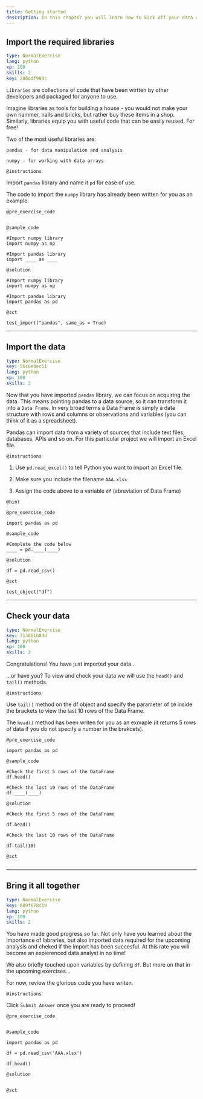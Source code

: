 ```yaml
---
title: Getting started
description: In this chapter you will learn how to kick off your data analysis project. This includes equiping your working environment with powerful libraries, importing the data you want to analyse and checking if the data import has been succesful.
---
```

## Import the required libraries

```yaml
type: NormalExercise
lang: python
xp: 100
skills: 2
key: 286ddf980c
```
`Libraries` are collections of code that have been wirtten by other developers and packaged for anyone to use.

Imagine libraries as tools for building a house - you would not make your own hammer, nails and bricks, but rather buy these items in a shop. Similarly, libraries equip you with useful code that can be easily reused. For free! 

Two of the most useful libraries are:

`pandas - for data manipulation and analysis`

`numpy - for working with data arrays`

`@instructions`

Import `pandas` library and name it `pd` for ease of use. 

The code to import the `numpy` library has already been written for you as an example.

`@pre_exercise_code`
```
```

`@sample_code`
```
#Import numpy library
import numpy as np

#Import pandas library
import ____ as ____
```

`@solution`
```
#Import numpy library
import numpy as np

#Import pandas library
import pandas as pd
```

`@sct`
```
test_import("pandas", same_as = True)
```
---
## Import the data

```yaml
type: NormalExercise
key: 56c6ebec11
lang: python
xp: 100
skills: 2
```
Now that you have imported `pandas` library, we can focus on acquiring the data. This means pointing pandas to a data source, so it can transform it into a `Data Frame`. In very broad terms a Data Frame is simply a data structure with rows and columns or observations and variables (you can think of it as a spreadsheet).

Pandas can import data from a variety of sources that include text files, databases, APIs and so on. For this particular project we will import an Excel file. 

`@instructions`

1) Use `pd.read_excel()` to tell Python you want to import an Excel file.

2) Make sure you include the filename `AAA.xlsx`

3) Assign the code above to a variable `df` (abreviation of Data Frame)

`@hint`

`@pre_exercise_code`
```
import pandas as pd

```

`@sample_code`
```
#Complete the code below
____ = pd.____(____)

```

`@solution`
```
df = pd.read_csv()

```

`@sct`
```
test_object("df")

```

---
## Check your data

```yaml
type: NormalExercise
key: 713861b8dd
lang: python
xp: 100
skills: 2
```
Congratulations! You have just imported your data...

...or have you? To view and check your data we will use the `head()` and `tail()` methods.

`@instructions`

Use `tail()` method on the df object and specify the parameter of `10` inside the brackets to view the last 10 rows of the Data Frame.

The `head()` method has been writen for you as an exmaple (it returns 5 rows of data if you do not specify a number in the brakcets).

`@pre_exercise_code`
```
import pandas as pd 

```
`@sample_code`
```
#Check the first 5 rows of the DataFrame
df.head()

#Check the last 10 rows of the DataFrame
df.____(____)
```

`@solution`
```{python}
#Check the first 5 rows of the DataFrame

df.head()

#Check the last 10 rows of the DataFrame

df.tail(10)
```

`@sct`
```{python}

```
---
## Bring it all together

```yaml
type: NormalExercise
key: 689f678c19
lang: python
xp: 100
skills: 2
```
You have made good progress so far. Not only have you learned about the importance of labraries, but also imported data required for the upcoming analysis and cheked if the import has been succesful. At this rate you will become an expierenced data analyst in no time!

We also briefly touched upon variables by defining `df`. But more on that in the upcoming exercises...

For now, review the glorious code you have writen.

`@instructions`

Click `Submit Answer` once you are ready to proceed!

`@pre_exercise_code`
```{python}

```

`@sample_code`
```
import pandas as pd

df = pd.read_csv('AAA.xlsx')

df.head()

```

`@solution`
```{python}

```

`@sct`
```{python}

```
